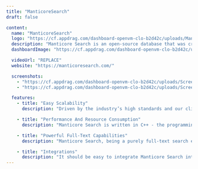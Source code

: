 ```yaml
---
title: "ManticoreSearch"
draft: false

content:
  name: "ManticoreSearch"
  logo: "https://cf.appdrag.com/dashboard-openvm-clo-b2d42c/uploads/ManticoreSearch-K3AP.png"
  description: "Manticore Search is an open-source database that was created in 2017 as a continuation of Sphinx Search engine. it took all the best from it, significantly improved its functionality, fixed hundreds of bugs, rewrote the code almost completely and kept it open-source! That all has made Manticore Search a modern, fast, light-weight and full-featured database with outstanding full-text search capabilities."
  dashboardImage: "https://cf.appdrag.com/dashboard-openvm-clo-b2d42c/uploads/Screenshot-2022-12-30-191721-OF2j.png"

  videoUrl: "REPLACE"
  website: "https://manticoresearch.com/"

  screenshots:
    - "https://cf.appdrag.com/dashboard-openvm-clo-b2d42c/uploads/Screenshot-2022-12-30-191721-OF2j.png"
    - "https://cf.appdrag.com/dashboard-openvm-clo-b2d42c/uploads/Screenshot-2022-12-30-192038-FHoH.png"

  features:
    - title: "Easy Scalability"
      description: "Driven by the industry’s high standards and our clients’ needs, we made Manticore easily scalable, so no matter what kind of search tasks you need to solve: search on a small site, analytics over billions of log records or building multilingual directory with petabyte data coming from different sources, you can do it with Manticore Search."

    - title: "Performance And Resource Consumption"
      description: "Manticore Search is written in C++ - the programming language used to write operating systems, browsers and other software where performance and resource consumption is especially important. Writing in C++ is hard and takes time, but it allows us to make sure Manticore Search doesn’t consume more RAM than really needed and than it can use your CPU as efficiently as possible."

    - title: "Powerful Full-Text Capabilities"
      description: "Manticore Search, being a purely full-text search engine initially has outstanding full-text capabilities: over 20 full-text operators and more than 20 ranking factors, various built-in rankers and an expression-based custom ranker, text stemming, lemmatization, stopwords, synonyms, wordforms, low-level characters mapping, proper Chinese segmentation, easy text highlighting, ranking and tokenization plugins and many more."

    - title: "Integrations"
      description: "It should be easy to integrate Manticore Search into your existing stack. That’s why Manticore can read data from MySQL, Postgres, MSSQL, ODBC, XML, CSV, TSV out of the box. It can also be integrated with MySQL as an engine or be accessed via ProxySQL."
---
```

